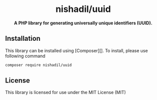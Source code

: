 <h1 align="center">nishadil/uuid</h1>

<p align="center">
    <strong>A PHP library for generating universally unique identifiers (UUID).</strong>
</p>




## Installation

This library can be installed using [Composer][]. To install, please use following command

```bash
composer require nishadil/uuid
```


## License

This library is licensed for use under the MIT License (MIT)